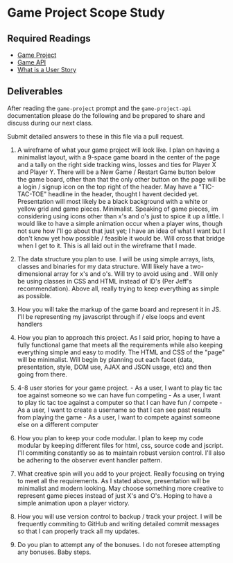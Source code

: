 # Game Project Scope Study

## Required Readings

-   [Game Project](https://github.com/ga-wdi-boston/game-project)
-   [Game API](https://github.com/ga-wdi-boston/game-project-api)
-   [What is a User Story](http://searchsoftwarequality.techtarget.com/definition/user-story)

## Deliverables

After reading the `game-project` prompt and the `game-project-api` documentation
please do the following and be prepared to share and discuss during our next
class.

Submit detailed answers to these in this file via a pull request.

1.   A wireframe of what your game project will look like.
    I plan on having a minimalist layout, with a 9-space game board in the center
    of the page and a tally on the right side tracking wins, losses and ties for Player X
    and Player Y. There will be a New Game / Restart Game button below the game board,
    other than that the only other button on the page will be a login / signup icon
    on the top right of the header. May have a "TIC-TAC-TOE" headline in the header,
    thought I havent decided yet. Presentation will most likely be a black background
    with a white or yellow grid and game pieces. Minimalist. Speaking of game pieces,
    im considering using icons other than x's and o's just to spice it up a little.
    I would like to have a simple animation occur when a player wins, though not
    sure how I'll go about that just yet; I have an idea of what I want but I don't
    know yet how possible / feasible it would be. Will cross that bridge when I
    get to it. This is all laid out in the wireframe that I made.

2.   The data structure you plan to use.
    I will be using simple arrays, lists, classes and binaries for my data structure.
    WIll likely have a two-dimensional array for x's and o's. Will try to avoid
    using <span> and <divs>. Will only be using classes in CSS and HTML
    instead of ID's (Per Jeff's recommendation). Above all, really trying
    to keep everything as simple as possible.

3.   How you will take the markup of the game board and represent it in JS.
    I'll be representing my javascript through if / else loops and event handlers

4.   How you plan to approach this project.
    As I said prior, hoping to have a fully functional game that meets all the
    requirements while also keeping everything simple and easy to modify. The
    HTML and CSS of the "page" will be minimalist. Will begin by planning out
    each facet (data, presentation, style, DOM use, AJAX and JSON usage, etc)
    and then going from there.

5.   4-8 user stories for your game project.
    - As a user, I want to play tic tac toe against someone so we can have fun competing
    - As a user, I want to play tic tac toe against a computer so that I can have fun / compete
    - As a user, I want to create a username so that I can see past results from playing the game
    - As a user, I want to compete against someone else on a different computer

6.   How you plan to keep your code modular.
      I plan to keep my code modular by keeping different files for html, css,
      source code and jscript. I'll commiting constantly so as to maintain robust
      version control. I'll also be adhering to the observer event handler pattern.

7.   What creative spin will you add to your project.
      Really focusing on trying to meet all the requirements. As I stated above,
      presentation will be minimalist and modern looking. May choose something
      more creative to represent game pieces instead of just X's and O's.
      Hoping to have a simple animation upon a player victory.

8.   How you will use version control to backup / track your project.
      I will be frequently commiting to GitHub and writing detailed commit messages
      so that I can properly track all my updates.

9.   Do you plan to attempt any of the bonuses.
      I do not foresee attempting any bonuses. Baby steps.
